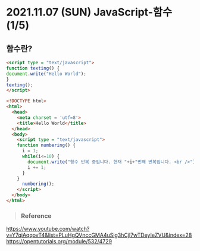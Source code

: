 # 2021.11.07 (SUN) JavaScript-함수(1/5)
## 함수란?

```html
<script type = "text/javascript">
function texting() {
document.write("Hello World");
}
texting();
</script>

```

```html
<!DOCTYPE html>
<html>
  <head>
    <meta charset = 'utf=8'>
    <title>Hello World</title>
  </head>
  <body>
    <script type = "text/javascript">
    function numbering() {
      i = 1;
      while(i<=10) {
        document.write("함수 반복 중입니다. 현재 "+i+"번째 반복입니다. <br />");
        i += 1;
      }
    }
      numbering();
    </script>
  </body>
</html>
```


>### Reference

<https://www.youtube.com/watch?v=Y7qiAqqovT4&list=PLuHgQVnccGMA4uSig3hCjl7wTDeyIeZVU&index=28>
<https://opentutorials.org/module/532/4729>
